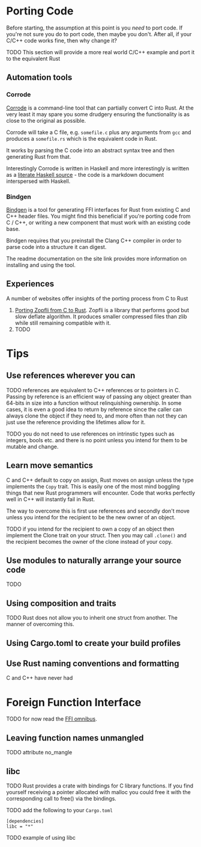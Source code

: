 # Porting Code

Before starting, the assumption at this point is you *need* to port code. If you're not sure you do to port code, then maybe you don't. After all, if your C/C++ code works fine, then why change it?

TODO This section will provide a more real world C/C++ example and port it to the equivalent Rust

## Automation tools

### Corrode

[Corrode](https://github.com/jameysharp/corrode) is a command-line tool that can partially convert C into Rust. At the very least it may spare you some drudgery ensuring the functionality is as close to the original as possible.

Corrode will take a C file, e.g. `somefile.c` plus any arguments from `gcc` and produces a `somefile.rs` which is the equivalent code in Rust. 

It works by parsing the C code into an abstract syntax tree and then generating Rust from that.

Interestingly Corrode is written in Haskell and more interestingly is written as a [literate Haskell source](https://github.com/jameysharp/corrode/blob/master/src/Language/Rust/Corrode/C.md) - the code is a markdown document interspersed with Haskell.

### Bindgen

[Bindgen](https://github.com/servo/rust-bindgen) is a tool for generating FFI interfaces for Rust from existing C and C++ header files. You might find this beneficial if you're porting code from C / C++, or writing a new component that must work with an existing code base.

Bindgen requires that you preinstall the Clang C++ compiler in order to parse code into a structure it can digest. 

The readme documentation on the site link provides more information on installing and using the tool.

## Experiences

A number of websites offer insights of the porting process from C to Rust

1. [Porting Zopfli from C to Rust](https://github.com/carols10cents/rust-out-your-c-talk). Zopfli is a library that performs good but slow deflate algorithm. It produces smaller compressed files than zlib while still remaining compatible with it. 
2. TODO

# Tips

## Use references wherever you can

TODO references are equivalent to C++ references or to pointers in C. Passing by reference is an efficient way of passing any object greater than 64-bits in size into a function without relinquishing ownership. In some cases, it is even a good idea to return by reference since the caller can always clone the object if they need to, and more often than not they can just use the reference providing the lifetimes allow for it.

TODO you do not need to use references on intrinstic types such as integers, bools etc. and there is no point unless you intend for them to be mutable and change. 

## Learn move semantics

C and C++ default to copy on assign, Rust moves on assign unless the type implements the `Copy` trait. This is easily one of the most mind boggling things that new Rust programmers will encounter. Code that works perfectly well in C++ will instantly fail in Rust. 

The way to overcome this is first use references and secondly don't move unless you intend for the recipient to be the new owner of an object.

TODO if you intend for the recipient to own a copy of an object then implement the Clone trait on your struct. Then you may call `.clone()` and the recipient becomes the owner of the clone instead of your copy.

## Use modules to naturally arrange your source code

TODO

## Using composition and traits

TODO Rust does not allow you to inherit one struct from another. The manner of overcoming this.

## Using Cargo.toml to create your build profiles

## Use Rust naming conventions and formatting

C and C++ have never had 

# Foreign Function Interface

TODO for now read the [FFI omnibus](http://jakegoulding.com/rust-ffi-omnibus/).

## Leaving function names unmangled

TODO attribute no_mangle

## libc

TODO Rust provides a crate with bindings for C library functions. If you find yourself receiving a pointer allocated with malloc you could free it with the corresponding call to free() via the bindings.

TODO add the following to your `Cargo.toml`

```
[dependencies]
libc = "*"
```

TODO example of using libc